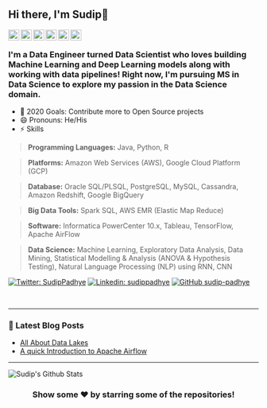 ## Hi there, I'm Sudip👋

[<img align="left" alt="sudip-padhye | Medium" width="22px" src="https://cdn.jsdelivr.net/npm/simple-icons@3.4.0/icons/medium.svg" />][medium]
[<img align="left" alt="sudip-padhye | LinkedIn" width="22px" src="https://cdn.jsdelivr.net/npm/simple-icons@v3/icons/linkedin.svg" />][linkedin]
[<img align="left" alt="sudip-padhye | Twitter" width="22px" src="https://cdn.jsdelivr.net/npm/simple-icons@v3/icons/twitter.svg" />][twitter]
[<img align="left" alt="sudip-padhye | GitHub" width="22px" src="https://cdn.jsdelivr.net/npm/simple-icons@v3/icons/github.svg" />][github]
[<img align="left" alt="sudip-padhye | Instagram" width="22px" src="https://cdn.jsdelivr.net/npm/simple-icons@v3/icons/instagram.svg" />][instagram]
[<img align="left" alt="sudip-padhye | Facebook" width="22px" src="https://cdn.jsdelivr.net/npm/simple-icons@v3/icons/facebook.svg" />][facebook]

<br />

### I'm a Data Engineer turned Data Scientist who loves building Machine Learning and Deep Learning models along with working with data pipelines! Right now, I'm pursuing MS in Data Science to explore my passion in the Data Science domain.
- 🥅 2020 Goals: Contribute more to Open Source projects
- 😄 Pronouns: He/His
- ⚡ Skills

> **Programming Languages:** Java, Python, R

> **Platforms:** Amazon Web Services (AWS), Google Cloud Platform (GCP)

> **Database:** Oracle SQL/PLSQL, PostgreSQL, MySQL, Cassandra, Amazon Redshift, Google BigQuery

> **Big Data Tools:** Spark SQL, AWS EMR (Elastic Map Reduce)

> **Software:** Informatica PowerCenter 10.x, Tableau, TensorFlow, Apache AirFlow

> **Data Science:** Machine Learning, Exploratory Data Analysis, Data Mining, Statistical Modelling & Analysis (ANOVA & Hypothesis Testing), Natural Language Processing (NLP) using RNN, CNN 

[![Twitter: SudipPadhye](https://img.shields.io/twitter/follow/SudipPadhye?style=social)](https://twitter.com/SudipPadhye)
[![Linkedin: sudippadhye](https://img.shields.io/badge/-sudippadhye-blue?style=flat-square&logo=Linkedin&logoColor=white&link=https://www.linkedin.com/in/sudippadhye/)](https://www.linkedin.com/in/sudippadhye/)
[![GitHub sudip-padhye](https://img.shields.io/github/followers/sudip-padhye?label=follow&style=social)](https://github.com/sudip-padhye)

<br />

---

### 📕 Latest Blog Posts
<!-- BLOG-POST-LIST:START -->
- [All About Data Lakes](https://medium.com/@sudip.padhye/all-about-data-lakes-b07b5b1f9a31)
- [A quick Introduction to Apache Airflow](https://medium.com/@sudip.padhye/a-quick-introduction-to-apache-airflow-73d3c9d6e8e0)

<!-- BLOG-POST-LIST:END -->

---

<img align="left" alt="Sudip's Github Stats" src="https://github-readme-stats.vercel.app/api?username=sudip-padhye&show_icons=true&hide_border=true" />

<br />

<div align="center">

### Show some ❤️ by starring some of the repositories!

</div>

[medium]: https://medium.com/@sudip.padhye
[linkedin]: https://linkedin.com/in/sudippadhye
[twitter]: https://twitter.com/SudipPadhye
[facebook]: https://www.facebook.com/sudip.padhye/
[instagram]: https://www.instagram.com/blitz_snappers/?hl=en
[github]: https://github.com/sudip-padhye